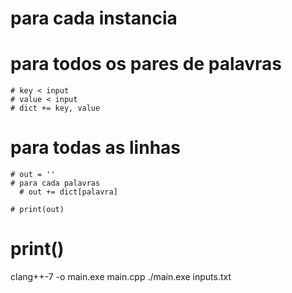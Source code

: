 # para cada instancia
  # para todos os pares de palavras
    # key < input
    # value < input
    # dict += key, value

  # para todas as linhas
    # out = ''
    # para cada palavras
      # out += dict[palavra]
    
    # print(out)
  # print()

clang++-7 -o main.exe main.cpp
./main.exe inputs.txt